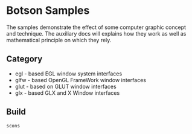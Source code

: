 # Botson Samples
The samples demonstrate the effect of some computer graphic concept and technique. The auxiliary docs will explains how
they work as well as mathematical principle on which they rely.

## Category
- egl  - based EGL window system interfaces
- glfw - based OpenGL FrameWork window interfaces
- glut - based on GLUT window interfaces
- glx  - based GLX and X Window interfaces

## Build
```bash
scons
```
